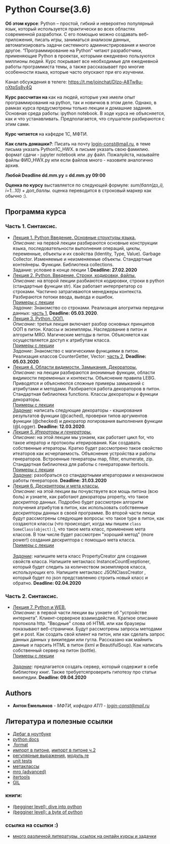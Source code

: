 # Python Course(3.6)

<b>Об этом курсе</b>: Python – простой, гибкий и невероятно популярный язык, который используется практически во всех областях современной разработки. С его помощью можно создавать веб-приложения, писать игры, заниматься анализом данных, автоматизировать задачи системного администрирования и многое другое. “Программирование на Python” читают разработчики, применяющие Python в проектах, которыми ежедневно пользуются миллионы людей. Курс покрывает все необходимые для ежедневной работы программиста темы, а также рассказывает про многие особенности языка, которые часто опускают при его изучении.

Канал обсуждения в телеге: https://t.me/joinchat/DIzo-A8Tw8u-nXtpSs8y4Q

<b>Курс рассчитан на </b> как на людей, которые уже имели опыт программирования на python, так и новичков в этом деле. Однако, в рамках курса предусмотрены только лекции и домашние задания. Основная среда работы: ipython notebook. В ходе курса не объясняется, как и что устанавливать. Предполагается, что слушатели разбираются с этим сами.

<b>Курс читается</b> на кафедре 1С, МФТИ.

<b>Как слать домашки?</b>: Писать на почту login-const@mail.ru, в теме письма указать Python1C_HWX. в письме указать свою фамилию. формат сдачи - jupyter notebook или .py файл. Пожалуйста, называйте файлы ФИО_HWX.py или если файлов много - назовите аналогично архив.

<b>Любой Deadline dd.mm.yy = dd.mm.yy 09:00</b>

<b>Оценка по курсу</b> выставляется по следующей формуле: <i>sum(балл(дз_i), i=1...10) + доп_баллы.</i> оценка переводится в строковый маркер как обычно :).

## Программа курса

### Часть 1. Синтаксис.

<ul>
	<li><a href="https://github.com/king-menin/python-course/blob/master/L1.intro-python/L1.intro-python.pdf">Лекция 1. Python Введение. Основные структуры языка.</a><br><i>Описание</i>: на первой лекции разбираются основные конструкции языка, последовательности выполнения операций, циклы, переменные, объекты и их свойства (Identity, Type, Value). Garbage Collector. Изменяемые и неизменяемые объекты. Стандартные контейнеры. Функции. Библиотека collections.<br>Задание: условие в конце лекции 1.<b>Deadline: 27.02.2020</b></li>
	<li><a href="https://github.com/king-menin/python-course/blob/master/L2.strings/intro-python-2.pdf">Лекция 2. Python. Введение. Строки, кодировки, файлы.</a><br><i>Описание</i>: на второй лекции разбиаются кодировки, строки в python (стандартные функции str). Как работает интерпретатор со строками. Частично затрагиваются менеджеры контекста. Разбираются потоки ввода, вывода и ошибок. <br>
	<a href="https://github.com/king-menin/python-course/blob/master/L2.strings/samples.ipynb">Примеры с лекции</a>
	<br><i>Задание</i>: Знакомство со строками. Реализация алогритма передачи данных: <a href="https://github.com/king-menin/python-course/blob/master/HWS/HW2.ipynb">часть 1</a>, <b>Deadline: 05.03.2020</b>.
	</li>
	<li><a href="https://github.com/king-menin/python-course/blob/master/L3.OOP/oop1.pdf">Лекция 3. Python. ООП.</a><br><i>Описание</i>: третья лекция включает разбор основных принципов ООП в питон. Классы и экземпляры. Наследование в питон и алгоритм MRO. Магические методы в питон. Объясняется как осуществляется доступ к атрибутам класса.<br>
	<a href="https://github.com/king-menin/python-course/blob/master/L3.OOP/samples.ipynb">Примеры с лекции</a>
<br><i>Задание</i>: Знакомство с магическими функциями в питон. Реализация классов CounterGetter, Vector: <a href="https://github.com/king-menin/python-course/blob/master/HWS/HW2.ipynb">часть 2</a>, <b>Deadline: 05.03.2020</b>.</li>
	<li><a href="https://github.com/king-menin/python-course/blob/master/L4.scopes_closures_decorators/scopes_closures_decorators.pdf">Лекция 4. Области видимости. Замыкания. Декораторы.</a><br><i>Описание</i>: на лекции разбираются анонимные функции, области видимости переменных и контексты. Объяснение правила LEBG. Приводятся и объясняются сложные примеры замыканий с атрибутами и методами. Разбирается работа декораторов в питон. Стандартная библиотека functions. Классы декораторы и функции декораторы.<br>
	<a href="https://github.com/king-menin/python-course/blob/master/L4.scopes_closures_decorators/samples.ipynb">Примеры с лекции</a>
<br><i><a href="https://github.com/king-menin/python-course/blob/master/HWS/HW3.ipynb">Задание</a></i>: написать следующие декораторы - кэширования результатов функции (@cached), проверки типов аргументов функции (@checked) и декоратор логирования выполнения функции (@Logger). <b>Deadline: 12.03.2020</b>.</li>
	<li><i><a href="https://github.com/king-menin/python-course/blob/master/L5.terators_and_generators/iterators_and_generators.pdf">Лекция 5. Итераторы и генераторы.</a></i>
<br><i>Описание</i>: на этой лекции мы узнаем, как работает цикл for, что такое итератор и протоколы итерирования. Как создавать собственные итераторы. Кратко будет рассмотрено такое свойство итеаторов как исчерпаемость. Объяснение устройства и работы генераторов. Встроенные генераторы map, filter, enumerate, zip. Стандартная библиотека для работы с генераторами itertools.<br><a href="https://github.com/king-menin/python-course/blob/master/L5.terators_and_generators/samples.ipynb">Примеры с лекции</a>
<br><i>
<a href="https://github.com/king-menin/python-course/blob/master/HWS/HW4.ipynb">Задание</a></i>: разобраться со стандартными итераторами и механизмом работы генераторов. <b>Deadline: 31.03.2020</b></li>
	<li><a href="https://github.com/king-menin/python-course/blob/master/L6.descriptors_and_metaclasses/oop%202.pdf">Лекция 6. Дескрипторы и мета классы.</a><br><i>Описание</i>: на этой лекции вы почувствуете все мощь питона (всю боль) и узнаете, как работают декораторы property, что такое дескриптор данных. Подробно будет рассмотрен алгоритм получения атрибутов в питон, как использовать собственные дескрипторы данных в своей программе. Во второй части лекци будут рассмотрены следующие вопросы: что такое type в питон, как создаются классы (что происходит, когда мы пишем <code>class SomeClass(object):</code>), что такое мета класс, применение мета классов. В том числе будет рассмотрен "хороший метод" (more power!) создания дескриптора с помощью мета класса.<br><a href="https://github.com/king-menin/python-course/blob/master/L6.descriptors_and_metaclasses/samples.ipynb">Примеры с лекции</a>
<br><i>
		<br><a href="https://github.com/king-menin/python-course/blob/master/HWS/HW5.ipynb">Задание</a></i>: напишите мета класс PropertyCreator для создания свойств класса. Напишите метакласс InstanceCountExeptioner, который будет следить за количеством экземпляров класса, использующих его. Напишите метакласс JSONClassCreator , который будет по json представлению строить новый класс и обратно. <b>Deadline: 02.04.2020</b></li>
</ul>

### Часть 2. Синтаксис.

<ul>
	<li><a href="https://github.com/king-menin/python-course/blob/master/L7.python_and_WEB/python_and_web.pdf">Лекция 7. Python и WEB.</a><br><i>Описание</i>: в первой части лекции вы узнаете об "устройстве интернета". Клиент-серверное взаимодейстие. Краткое описание протокола http. "Вводные" слова об HTML или как браузеры показывают веб-странички. Будут рассмотрены запросы методами get и post. Как создать свой клиент на питон, или как сделать запрос данных данных у википедии или гугла. Рассказано как майнить данные и парсить HTML в питон (lxml и BeautifulSoup). Как написать собственный сервер на питон (bottle).<br><a href="https://github.com/king-menin/python-course/blob/master/L7.python_and_WEB/samples.ipynb">Примеры с лекции</a>
<br><i>
		<br><a href="https://github.com/king-menin/python-course/blob/master/HWS/HW6.ipynb">Задание</a></i>: предлагается создать сервер, который содержит в себе библиотеку книг. Также требуетсяпроверить гипотезу про статьи википедии. <b>Deadline: 09.04.2020</b></li>
</ul>

## Authors

* **Антон Емельянов** - *МФТИ, кафедра АТП* - *login-const@mail.ru*

## Литература и полезные ссылки
* [Дебаг в ноутбуке](https://davidhamann.de/2017/04/22/debugging-jupyter-notebooks/)
* [python docs](https://docs.python.org/3/)
* [.format](https://pyformat.info/)
* [импорт в питоне](http://asvetlov.blogspot.ru/2010/05/blog-post.html), [импорт в питоне ч.2](http://asvetlov.blogspot.ru/2010/05/blog-post.html)
* [регулярные выражения](https://developers.google.com/edu/python/regular-expressions), [модуль re](https://docs.python.org/3/library/re.html)
* [unit tests](http://asvetlov.blogspot.ru/2011/02/funny-unittests.html)
* [метаклассы](http://python-3-patterns-idioms-test.readthedocs.io/en/latest/Metaprogramming.html)
* [mro (advanced)](https://www.python.org/download/releases/2.3/mro/)
* [itertools](https://docs.python.org/2/library/itertools.html)
* [GIL](http://asvetlov.blogspot.ru/2011/07/gil.html)
### книги:
* [(begginer level): dive into python](http://www.diveintopython3.net/)
* [(begginer level): a byte of python](https://python.swaroopch.com/)
### ссылка на ссылки :)
* [много различной литературы, ссылок на онлайн курсы и задачки](https://ru.stackoverflow.com/questions/420125/%D0%9A%D0%BD%D0%B8%D0%B3%D0%B8-%D0%B8-%D1%83%D1%87%D0%B5%D0%B1%D0%BD%D1%8B%D0%B5-%D1%80%D0%B5%D1%81%D1%83%D1%80%D1%81%D1%8B-%D0%BF%D0%BE-python?rq=1)
